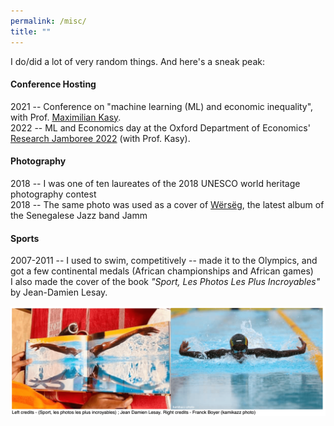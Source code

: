 ```yaml
---
permalink: /misc/
title: ""
---
```


I do/did a lot of very random things. And here's a sneak peak: 

#### Conference Hosting
2021 -- Conference on "machine learning (ML) and economic inequality", with Prof. [Maximilian Kasy](https://maxkasy.github.io/home/).  
2022 -- ML and Economics day at the Oxford Department of Economics' [Research Jamboree 2022](https://www.economics.ox.ac.uk/research-jamboree-2022) (with Prof. Kasy).  

#### Photography 
2018 -- I was one of ten laureates of the 2018 UNESCO world heritage photography contest  
2018 -- The same photo was used as a cover of [Wërsëg](https://www.musikbi.com/set/839-werseg), the latest album of the Senegalese Jazz band Jamm  

#### Sports
2007-2011 -- I used to swim, competitively -- made it to the Olympics, and got a few continental medals (African championships and African games)  
I also made the cover of the book _"Sport, Les Photos Les Plus Incroyables"_ by Jean-Damien Lesay.  

<img src="/images/sportphotosincroyables.png"> 